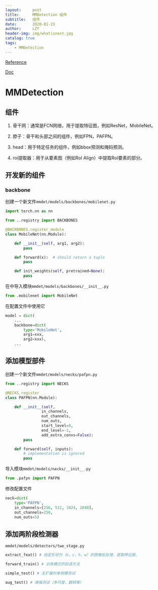 ```yaml
---
layout:     post
title:      MMDetection 组件
subtitle:   组件
date:       2020-01-23
author:     LZY
header-img: img/whatisnext.jpg
catalog: true
tags:
    - MMDetection
---
```


[Reference](https://github.com/open-mmlab/mmdetection)

[Doc](https://mmdetection.readthedocs.io/)

# MMDetection

## 组件

1. 骨干网：通常是FCN网络，用于提取特征图，例如ResNet，MobileNet。

2. 脖子：骨干和头部之间的组件，例如FPN，PAFPN。

3. head：用于特定任务的组件，例如bbox预测和掩码预测。

4. roi提取器：用于从要素图（例如RoI Align）中提取RoI要素的部分。

## 开发新的组件

### backbone

创建一个新文件`mmdet/models/backbones/mobilenet.py`

```python
import torch.nn as nn

from ..registry import BACKBONES

@BACKBONES.register_module
class MobileNet(nn.Module):

    def __init__(self, arg1, arg2):
        pass

    def forward(x):  # should return a tuple
        pass

    def init_weights(self, pretrained=None):
        pass
```

在中导入模块`mmdet/models/backbones/__init__.py`

```python
from .mobilenet import MobileNet
```

在配置文件中使用它

```python
model = dict(
    ...
    backbone=dict(
        type='MobileNet',
        arg1=xxx,
        arg2=xxx),
    ...
```


## 添加模型部件

创建一个新文件`mmdet/models/necks/pafpn.py`

```python
from ..registry import NECKS

@NECKS.register
class PAFPN(nn.Module):

    def __init__(self,
                in_channels,
                out_channels,
                num_outs,
                start_level=0,
                end_level=-1,
                add_extra_convs=False):
        pass

    def forward(self, inputs):
        # implementation is ignored
        pass
```

导入模块`mmdet/models/necks/__init__.py`

```python
from .pafpn import PAFPN
```

修改配置文件

```python
neck=dict(
    type='PAFPN',
    in_channels=[256, 512, 1024, 2048],
    out_channels=256,
    num_outs=5)
```

## 添加两阶段检测器

`mmdet/models/detectors/two_stage.py`

```python
extract_feat() # 给定形状为（n，c，h，w）的图像批处理，提取特征图。

forward_train() # 训练模式的前进方法

simple_test() # 无扩展的单规模测试

aug_test() # 增强测试（多尺度，翻转等）
```
